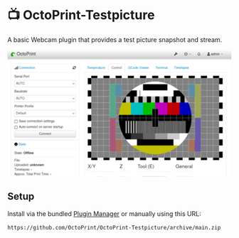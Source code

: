 # 📺 OctoPrint-Testpicture

A basic Webcam plugin that provides a test picture snapshot and stream.

![A screenshot showing a test picture camera stream inside OctoPrint's control panel, courtesy of the plugin](https://github.com/OctoPrint/OctoPrint-Testpicture/raw/main/extras/screenshot.png)

## Setup

Install via the bundled [Plugin Manager](https://docs.octoprint.org/en/master/bundledplugins/pluginmanager.html)
or manually using this URL:

    https://github.com/OctoPrint/OctoPrint-Testpicture/archive/main.zip
